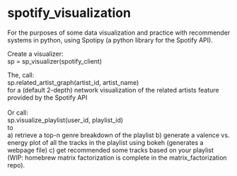 # spotify_visualization
For the purposes of some data visualization and practice with recommender systems in python, using Spotipy (a python library for the Spotify API). 

Create a visualizer: \
sp = sp_visualizer(spotify_client)

The, call: \
  sp.related_artist_graph(artist_id, artist_name) \
  for a (default 2-depth) network visualization of the related artists feature provided by the Spotify API \
 \
Or call: \
  sp.visualize_playlist(user_id, playlist_id) \
to \
  a) retrieve a top-n genre breakdown of the playlist
  b) generate a valence vs. energy plot of all the tracks in the playlist using bokeh (generates a webpage file)
  c) get recommended some tracks based on your playlist (WIP: homebrew matrix factorization is complete in the matrix_factorization repo).
